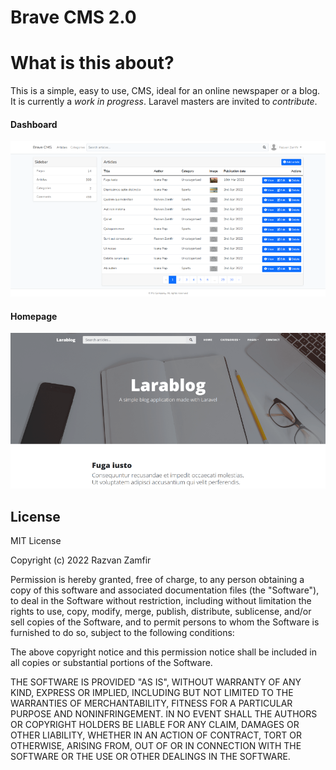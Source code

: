 # Brave CMS 2.0

# What is this about? 

This is a simple, easy to use, CMS, ideal for an online newspaper or a blog. It is currently a *work in progress*. Laravel masters are invited to *contribute*.

#### Dashboard

![Dashboard preview](https://github.com/Ajax30/BraveCMS-2.0/blob/main/screenshots/dashboard.png)

#### Homepage

![Dashboard preview](https://github.com/Ajax30/BraveCMS-2.0/blob/main/screenshots/homepage.png)

## License

MIT License

Copyright (c) 2022 Razvan Zamfir

Permission is hereby granted, free of charge, to any person obtaining a copy
of this software and associated documentation files (the "Software"), to deal
in the Software without restriction, including without limitation the rights
to use, copy, modify, merge, publish, distribute, sublicense, and/or sell
copies of the Software, and to permit persons to whom the Software is
furnished to do so, subject to the following conditions:

The above copyright notice and this permission notice shall be included in all
copies or substantial portions of the Software.

THE SOFTWARE IS PROVIDED "AS IS", WITHOUT WARRANTY OF ANY KIND, EXPRESS OR
IMPLIED, INCLUDING BUT NOT LIMITED TO THE WARRANTIES OF MERCHANTABILITY,
FITNESS FOR A PARTICULAR PURPOSE AND NONINFRINGEMENT. IN NO EVENT SHALL THE
AUTHORS OR COPYRIGHT HOLDERS BE LIABLE FOR ANY CLAIM, DAMAGES OR OTHER
LIABILITY, WHETHER IN AN ACTION OF CONTRACT, TORT OR OTHERWISE, ARISING FROM,
OUT OF OR IN CONNECTION WITH THE SOFTWARE OR THE USE OR OTHER DEALINGS IN THE
SOFTWARE.
